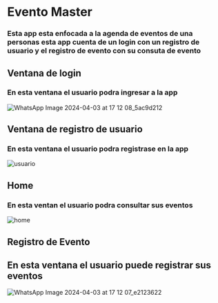 
# Evento Master

### Esta app esta enfocada a la agenda de eventos de una personas esta app cuenta de un login con un registro de usuario y el registro de evento con su consuta de evento 


## Ventana de login

### En esta ventana el usuario podra ingresar a la app
![WhatsApp Image 2024-04-03 at 17 12 08_5ac9d212](https://github.com/josueRusso/ProyectoFinal_Ap2_Eventos/assets/132959304/53f8c3fd-f530-4b8a-a9d3-3985768c62a9)

## Ventana de registro de usuario

### En esta ventana el usuario podra registrase en la app

![usuario](https://github.com/josueRusso/ProyectoFinal_Ap2_Eventos/assets/132959304/013c59e0-5ba6-4c9a-b0d0-782d4ffdef5f)

## Home 

### En esta ventan el usuario podra consultar sus eventos 
![home](https://github.com/josueRusso/ProyectoFinal_Ap2_Eventos/assets/132959304/935b0927-6c2a-4283-99d4-fe88e02c470b)

## Registro de Evento

## En esta ventana el usuario puede registrar sus eventos 
![WhatsApp Image 2024-04-03 at 17 12 07_e2123622](https://github.com/josueRusso/ProyectoFinal_Ap2_Eventos/assets/132959304/9076273c-198a-4c9d-941f-25d504d232e5)

